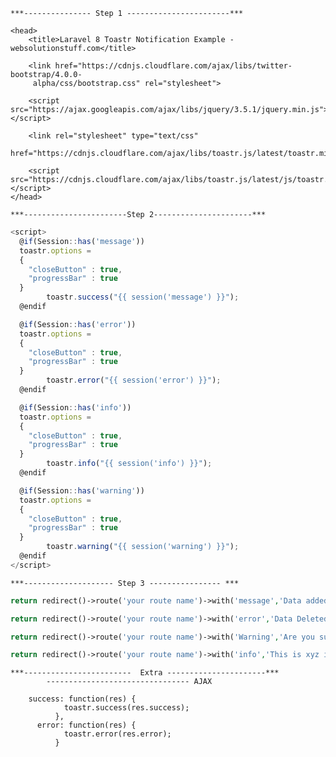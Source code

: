 	***--------------- Step 1 -----------------------***
```
<head>
    <title>Laravel 8 Toastr Notification Example - websolutionstuff.com</title>

    <link href="https://cdnjs.cloudflare.com/ajax/libs/twitter-bootstrap/4.0.0- 
     alpha/css/bootstrap.css" rel="stylesheet">
	
    <script src="https://ajax.googleapis.com/ajax/libs/jquery/3.5.1/jquery.min.js"></script>

	<link rel="stylesheet" type="text/css" 
     href="https://cdnjs.cloudflare.com/ajax/libs/toastr.js/latest/toastr.min.css">
	
    <script src="https://cdnjs.cloudflare.com/ajax/libs/toastr.js/latest/js/toastr.min.js"></script>
</head>
```




	***-----------------------Step 2----------------------***

```javascript
<script>
  @if(Session::has('message'))
  toastr.options =
  {
  	"closeButton" : true,
  	"progressBar" : true
  }
  		toastr.success("{{ session('message') }}");
  @endif

  @if(Session::has('error'))
  toastr.options =
  {
  	"closeButton" : true,
  	"progressBar" : true
  }
  		toastr.error("{{ session('error') }}");
  @endif

  @if(Session::has('info'))
  toastr.options =
  {
  	"closeButton" : true,
  	"progressBar" : true
  }
  		toastr.info("{{ session('info') }}");
  @endif

  @if(Session::has('warning'))
  toastr.options =
  {
  	"closeButton" : true,
  	"progressBar" : true
  }
  		toastr.warning("{{ session('warning') }}");
  @endif
</script>
```
	***-------------------- Step 3 ---------------- ***

```php
return redirect()->route('your route name')->with('message','Data added Successfully');

return redirect()->route('your route name')->with('error','Data Deleted');

return redirect()->route('your route name')->with('Warning','Are you sure you want to delete? ');

return redirect()->route('your route name')->with('info','This is xyz information');
```

	***------------------------  Extra ----------------------***
			-------------------------------- AJAX

```
	success: function(res) {
            toastr.success(res.success);
          },
	  error: function(res) {
            toastr.error(res.error);
          }
```
